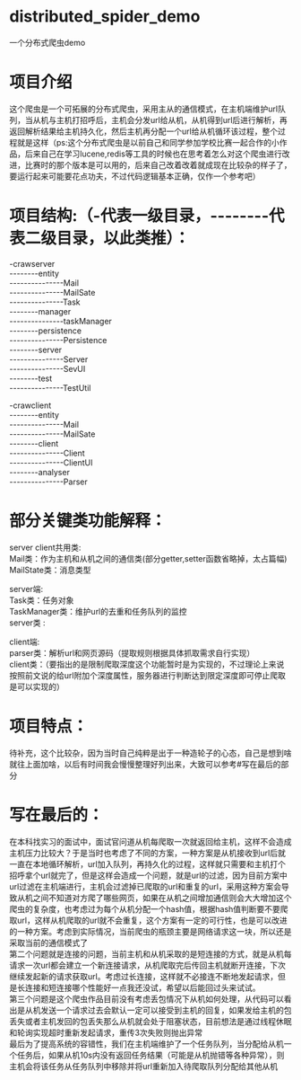 # distributed_spider_demo
一个分布式爬虫demo

# 项目介绍<br/>
这个爬虫是一个可拓展的分布式爬虫，采用主从的通信模式，在主机端维护url队列，当从机与主机打招呼后，主机会分发url给从机，从机得到url后进行解析，再返回解析结果给主机持久化，然后主机再分配一个url给从机循环该过程，整个过程就是这样（ps:这个分布式爬虫是以前自己和同学参加学校比赛一起合作的小作品，后来自己在学习lucene,redis等工具的时候也在思考着怎么对这个爬虫进行改进，比赛时的那个版本是可以用的，后来自己改着改着就成现在比较杂的样子了，要运行起来可能要花点功夫，不过代码逻辑基本正确，仅作一个参考吧）<br/>

# 项目结构:（-代表一级目录，--------代表二级目录，以此类推）：<br/>
-crawserver<br/>
--------entity<br/>
---------------Mail<br/>
---------------MailSate<br/>
---------------Task<br/>
--------manager<br/>
---------------taskManager<br/>
--------persistence<br/>
---------------Persistence<br/>
--------server<br/>
---------------Server<br/>
---------------SevUI<br/>
--------test<br/>
---------------TestUtil<br/>

-crawclient<br/>
--------entity<br/>
---------------Mail<br/>
---------------MailSate<br/>
--------client<br/>
---------------Client<br/>
---------------ClientUI<br/>
--------analyser<br/>
---------------Parser<br/>

# 部分关键类功能解释：<br/>

server client共用类:<br/>
Mail类：作为主机和从机之间的通信类(部分getter,setter函数省略掉，太占篇幅)<br/>
MailState类：消息类型<br/>

server端:<br/>
Task类：任务对象<br/>
TaskManager类：维护url的去重和任务队列的监控<br/>
server类 :<br/>

client端:<br/>
parser类：解析url和网页源码（提取规则根据具体抓取需求自行实现）<br/>
client类：（要指出的是限制爬取深度这个功能暂时是为实现的，不过理论上来说按照前文说的给url附加个深度属性，服务器进行判断达到限定深度即可停止爬取是可以实现的）<br/>

# 项目特点：<br/>
待补充，这个比较杂，因为当时自己纯粹是出于一种造轮子的心态，自己是想到啥就往上面加啥，以后有时间我会慢慢整理好列出来，大致可以参考#写在最后的部分

# 写在最后的：<br/>
在本科找实习的面试中，面试官问道从机每爬取一次就返回给主机，这样不会造成主机压力比较大？于是当时也考虑了不同的方案，一种方案是从机接收到url后就一直在本地循环解析，url加入队列，再持久化的过程，这样就只需要和主机打个招呼拿个url就完了，但是这样会造成一个问题，就是url的过滤，因为目前方案中url过滤在主机端进行，主机会过滤掉已爬取的url和重复的url，采用这种方案会导致从机之间不知道对方爬了哪些网页，如果在从机之间增加通信则会大大增加这个爬虫的复杂度，也考虑过为每个从机分配一个hash值，根据hash值判断要不要爬取url，这样从机爬取的url就不会重复，这个方案有一定的可行性，也是可以改进的一种方案。考虑到实际情况，当前爬虫的瓶颈主要是网络请求这一块，所以还是采取当前的通信模式了<br/>
第二个问题就是连接的问题，当前主机和从机采取的是短连接的方式，就是从机每请求一次url都会建立一个新连接请求，从机爬取完后传回主机就断开连接，下次继续发起新的请求获取url。考虑过长连接，这样就不必接连不断地发起请求，但是长连接和短连接哪个性能好一点我还没试，希望以后能回过头来试试。<br/>
第三个问题是这个爬虫作品目前没有考虑丢包情况下从机如何处理，从代码可以看出是从机发送一个请求过去会默认一定可以接受到主机的回复，如果发给主机的包丢失或者主机发回的包丢失那么从机就会处于阻塞状态，目前想法是通过线程休眠和轮询实现超时重新发起请求，重传3次失败则抛出异常<br/>
最后为了提高系统的容错性，我们在主机端维护了一个任务队列，当分配给从机一个任务后，如果从机10s内没有返回任务结果（可能是从机抛错等各种异常），则主机会将该任务从任务队列中移除并将url重新加入待爬取队列分配给其他从机
